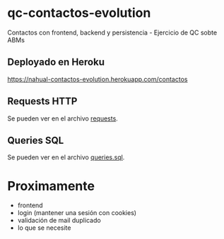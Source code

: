 # qc-contactos-evolution
Contactos con frontend, backend y persistencia - Ejercicio de QC sobte ABMs

## Deployado en Heroku

<https://nahual-contactos-evolution.herokuapp.com/contactos>

## Requests HTTP

Se pueden ver en el archivo [requests](https://github.com/nahual/qc-contactos-evolution/blob/master/requests).

## Queries SQL

Se pueden ver en el archivo [queries.sql](https://github.com/nahual/qc-contactos-evolution/blob/master/queries.sql).

# Proximamente

* frontend
* login (mantener una sesión con cookies)
* validación de mail duplicado
* lo que se necesite

